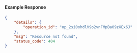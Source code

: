 <!-- Code generated for API Clients. DO NOT EDIT. -->

#### Example Response

```json
{
	"details": {
		"operation_id": "op_2si0ohdlV9o2vnFMpBa09zXEx6J"
	},
	"msg": "Resource not found",
	"status_code": 404
}
```
